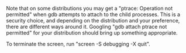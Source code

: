 Note that on some distributions you may get a "ptrace: Operation not permitted" when gdb attempts to attach to the child processes. This is a security choice, and depending on the distribution and your preference, there are different ways around it. Googling "gdb attach ptrace not permitted" for your distribution should bring up something appropriate.

To terminate the screen, run "screen -S debugging -X quit".
